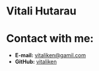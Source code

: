 # Vitali Hutarau
# Contact with me:

* **E-mail:** [vitaliken@gamil.com](vitaliken@gamil.com)
* **GitHub:** [vitaliken](https://github.com/vitaliken)
